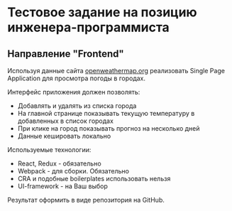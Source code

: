 Тестовое задание на позицию инженера-программиста
===

Направление "Frontend"
---

Используя данные сайта [openweathermap.org](openweathermap.org) реализовать Single Page Application для просмотра погоды в городах.

Интерфейс приложения должен позволять:

* Добавлять и удалять из списка города
* На главной странице показывать текущую температуру в добавленных в список городах
* При клике на город показывать прогноз на несколько дней
* Данные кешировать локально

Используемые технологии:

* React, Redux - обязательно
* Webpack - для сборки. Обязательно
* CRA и подобные boilerplates использовать нельзя
* UI-framework - на Ваш выбор

Результат оформить в виде репозитория на GitHub.
